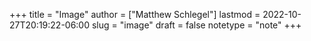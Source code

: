 +++
title = "Image"
author = ["Matthew Schlegel"]
lastmod = 2022-10-27T20:19:22-06:00
slug = "image"
draft = false
notetype = "note"
+++
